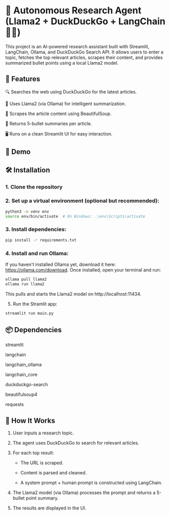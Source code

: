 # 🦙 Autonomous Research Agent (Llama2 + DuckDuckGo + LangChain 🦜🔗)

This project is an AI-powered research assistant built with Streamlit, LangChain, Ollama, and DuckDuckGo Search API. It allows users to enter a topic, fetches the top relevant articles, scrapes their content, and provides summarized bullet points using a local Llama2 model.

## 🚀 Features

🔍 Searches the web using DuckDuckGo for the latest articles.

🧠 Uses Llama2 (via Ollama) for intelligent summarization.

📰 Scrapes the article content using BeautifulSoup.

📌 Returns 5-bullet summaries per article.

🖥️ Runs on a clean Streamlit UI for easy interaction.

## 📸 Demo

## 🛠️ Installation

### 1. Clone the repository

### 2. Set up a virtual environment (optional but recommended):

```bash
python3 -m venv env
source env/bin/activate  # On Windows: .\env\Scripts\activate
```

### 3. Install dependencies:

```bash
pip install -r requirements.txt
```

### 4. Install and run Ollama:

If you haven't installed Ollama yet, download it here: https://ollama.com/download.
Once installed, open your terminal and run:

```bash
ollama pull llama2
ollama run llama2
```

This pulls and starts the Llama2 model on http://localhost:11434.

5. Run the Stramlit app:

```bash
streamlit run main.py
```

## 📦 Dependencies

streamlit

langchain

langchain_ollama

langchain_core

duckduckgo-search

beautifulsoup4

requests

## 🧠 How It Works

1. User inputs a research topic.

2. The agent uses DuckDuckGo to search for relevant articles.

3. For each top result:

   - The URL is scraped.

   - Content is parsed and cleaned.

   - A system prompt + human prompt is constructed using LangChain.

4. The Llama2 model (via Ollama) processes the prompt and returns a 5-bullet point summary.

5. The results are displayed in the UI.
